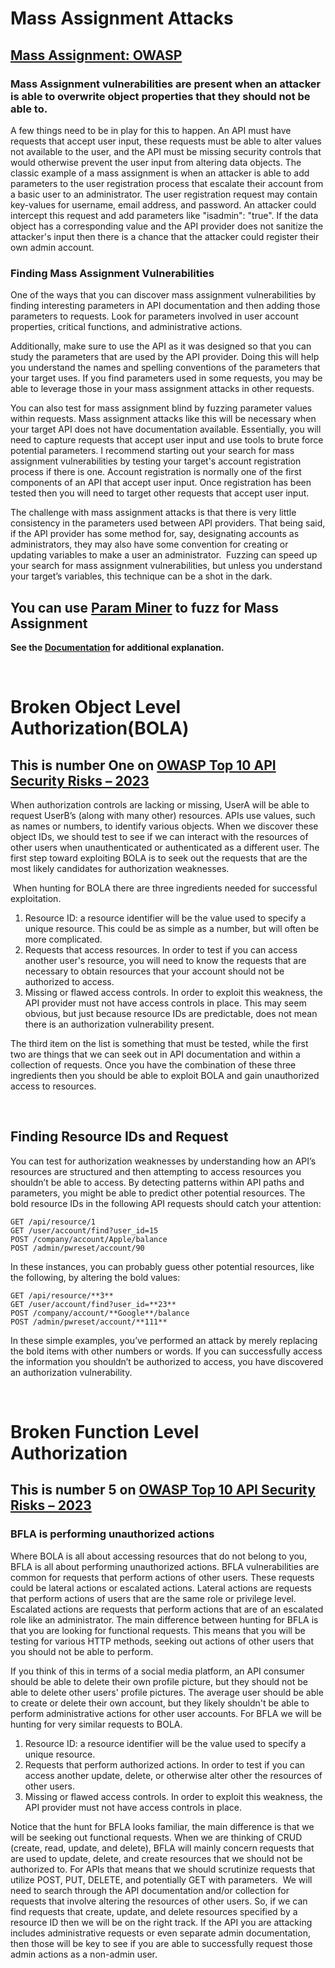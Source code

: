 
# Mass Assignment Attacks

## [Mass Assignment: OWASP](https://owasp.org/API-Security/editions/2019/en/0xa6-mass-assignment/)


### Mass Assignment vulnerabilities are present when an attacker is able to overwrite object properties that they should not be able to. 
A few things need to be in play for this to happen. An API must have requests that accept user input, these requests must be able to alter values not available to the user, 
and the API must be missing security controls that would otherwise prevent the user input from altering data objects. 
The classic example of a mass assignment is when an attacker is able to add parameters to the user registration process that escalate their account from a basic user to an administrator. 
The user registration request may contain key-values for username, email address, and password. 
An attacker could intercept this request and add parameters like "isadmin": "true". 
If the data object has a corresponding value and the API provider does not sanitize the attacker's input then there is a chance that the attacker could register their own admin account.

### Finding Mass Assignment Vulnerabilities

One of the ways that you can discover mass assignment vulnerabilities by finding interesting parameters in API documentation and then adding those parameters to requests. 
Look for parameters involved in user account properties, critical functions, and administrative actions.

Additionally, make sure to use the API as it was designed so that you can study the parameters that are used by the API provider. 
Doing this will help you understand the names and spelling conventions of the parameters that your target uses. 
If you find parameters used in some requests, you may be able to leverage those in your mass assignment attacks in other requests. 

You can also test for mass assignment blind by fuzzing parameter values within requests. 
Mass assignment attacks like this will be necessary when your target API does not have documentation available. 
Essentially, you will need to capture requests that accept user input and use tools to brute force potential parameters. 
I recommend starting out your search for mass assignment vulnerabilities by testing your target's account registration process if there is one. 
Account registration is normally one of the first components of an API that accept user input. 
Once registration has been tested then you will need to target other requests that accept user input. 


The challenge with mass assignment attacks is that there is very little consistency in the parameters used between API providers. 
That being said, if the API provider has some method for, say, designating accounts as administrators, they may also have some convention for creating or updating variables to make a user an administrator. 
Fuzzing can speed up your search for mass assignment vulnerabilities, but unless you understand your target’s variables, this technique can be a shot in the dark. 

## You can use [Param Miner](https://portswigger.net/bappstore/17d2949a985c4b7ca092728dba871943) to fuzz for Mass Assignment 
**See the [Documentation](https://github.com/nikitastupin/param-miner-doc) for additional explanation.**

 <br>

# Broken Object Level Authorization(BOLA)
## This is number One on [OWASP Top 10 API Security Risks – 2023](https://owasp.org/API-Security/editions/2023/en/0xa1-broken-object-level-authorization/)

When authorization controls are lacking or missing, UserA will be able to request UserB’s (along with many other) resources. APIs use values, such as names or numbers, to identify various objects. When we discover these object IDs, we should test to see if we can interact with the resources of other users when unauthenticated or authenticated as a different user. The first step toward exploiting BOLA is to seek out the requests that are the most likely candidates for authorization weaknesses. 

 When hunting for BOLA there are three ingredients needed for successful exploitation.

1.  Resource ID: a resource identifier will be the value used to specify a unique resource. This could be as simple as a number, but will often be more complicated.
2.  Requests that access resources. In order to test if you can access another user's resource, you will need to know the requests that are necessary to obtain resources that your account should not be authorized to access.
3.  Missing or flawed access controls. In order to exploit this weakness, the API provider must not have access controls in place. This may seem obvious, but just because resource IDs are predictable, does not mean there is an authorization vulnerability present.

The third item on the list is something that must be tested, while the first two are things that we can seek out in API documentation and within a collection of requests. Once you have the combination of these three ingredients then you should be able to exploit BOLA and gain unauthorized access to resources. 

 <br>

## Finding Resource IDs and Request

You can test for authorization weaknesses by understanding how an API’s resources are structured and then attempting to access resources you shouldn’t be able to access. By detecting patterns within API paths and parameters, you might be able to predict other potential resources. The bold resource IDs in the following API requests should catch your attention:

```
GET /api/resource/1
GET /user/account/find?user_id=15
POST /company/account/Apple/balance
POST /admin/pwreset/account/90
```


In these instances, you can probably guess other potential resources, like the following, by altering the bold values:

```
GET /api/resource/**3**
GET /user/account/find?user_id=**23**
POST /company/account/**Google**/balance
POST /admin/pwreset/account/**111**
```

In these simple examples, you’ve performed an attack by merely replacing the bold items with other numbers or words. If you can successfully access the information you shouldn’t be authorized to access, you have discovered an authorization vulnerability.

 <br>

 # Broken Function Level Authorization  
 ## This is number 5 on [OWASP Top 10 API Security Risks – 2023](https://owasp.org/API-Security/editions/2023/en/0xa5-broken-function-level-authorization/)
 ### BFLA is performing unauthorized actions

Where BOLA is all about accessing resources that do not belong to you, BFLA is all about performing unauthorized actions. BFLA vulnerabilities are common for requests that perform actions of other users. These requests could be lateral actions or escalated actions. Lateral actions are requests that perform actions of users that are the same role or privilege level. Escalated actions are requests that perform actions that are of an escalated role like an administrator. The main difference between hunting for BFLA is that you are looking for functional requests. This means that you will be testing for various HTTP methods, seeking out actions of other users that you should not be able to perform.

If you think of this in terms of a social media platform, an API consumer should be able to delete their own profile picture, but they should not be able to delete other users' profile pictures. The average user should be able to create or delete their own account, but they likely shouldn't be able to perform administrative actions for other user accounts. For BFLA we will be hunting for very similar requests to BOLA.

1.  Resource ID: a resource identifier will be the value used to specify a unique resource. 
2.  Requests that perform authorized actions. In order to test if you can access another update, delete, or otherwise alter other the resources of other users.
3.  Missing or flawed access controls. In order to exploit this weakness, the API provider must not have access controls in place. 

Notice that the hunt for BFLA looks familiar, the main difference is that we will be seeking out functional requests. When we are thinking of CRUD (create, read, update, and delete), BFLA will mainly concern requests that are used to update, delete, and create resources that we should not be authorized to. For APIs that means that we should scrutinize requests that utilize POST, PUT, DELETE, and potentially GET with parameters.  We will need to search through the API documentation and/or collection for requests that involve altering the resources of other users. So, if we can find requests that create, update, and delete resources specified by a resource ID then we will be on the right track. If the API you are attacking includes administrative requests or even separate admin documentation, then those will be key to see if you are able to successfully request those admin actions as a non-admin user. 

